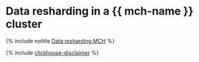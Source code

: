 # Data resharding in a {{ mch-name }} cluster

{% include notitle [Data resharding MCH](../../_tutorials/dataplatform/datatransfer/mch-mch-resharding.md) %}

{% include [clickhouse-disclaimer](../../_includes/clickhouse-disclaimer.md) %}
